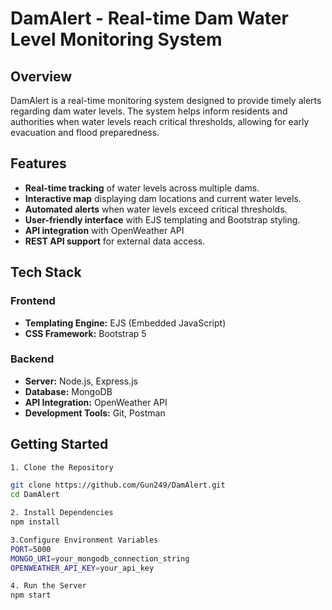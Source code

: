 # DamAlert - Real-time Dam Water Level Monitoring System

## Overview
DamAlert is a real-time monitoring system designed to provide timely alerts regarding dam water levels. The system helps inform residents and authorities when water levels reach critical thresholds, allowing for early evacuation and flood preparedness.

## Features
- **Real-time tracking** of water levels across multiple dams.
- **Interactive map** displaying dam locations and current water levels.
- **Automated alerts** when water levels exceed critical thresholds.
- **User-friendly interface** with EJS templating and Bootstrap styling.
- **API integration** with OpenWeather API
- **REST API support** for external data access.

## Tech Stack
### **Frontend**
- **Templating Engine:** EJS (Embedded JavaScript)
- **CSS Framework:** Bootstrap 5

### **Backend**
- **Server:** Node.js, Express.js
- **Database:** MongoDB
- **API Integration:** OpenWeather API
- **Development Tools:** Git, Postman

## Getting Started
```bash
1. Clone the Repository

git clone https://github.com/Gun249/DamAlert.git
cd DamAlert

2. Install Dependencies
npm install

3.Configure Environment Variables
PORT=5000
MONGO_URI=your_mongodb_connection_string
OPENWEATHER_API_KEY=your_api_key

4. Run the Server
npm start


